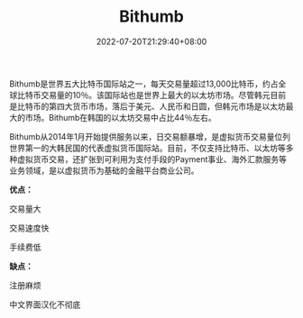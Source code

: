 ﻿---
weight: 
title: "Bithumb"
description: "Bithumb是世界五大比特币国际站之一，每天交易量超过13,000比特币，约占全球比特币交易量的10％。"
date: 2022-07-20T21:29:40+08:00
lastmod: 2022-07-20T09:55:40+08:00
draft: false
authors: ["Cindy"]
featuredImage: "bithumb.jpg"
link: "https://www.bithumb.com/"
tags: ["交易所","Bithumb"]
categories: ["navigation"]
navigation: ["交易所"]
lightgallery: true
toc: true
pinned: false
recommend: false
recommend1: false
---
Bithumb是世界五大比特币国际站之一，每天交易量超过13,000比特币，约占全球比特币交易量的10％。该国际站也是世界上最大的以太坊市场。尽管韩元目前是比特币的第四大货币市场，落后于美元、人民币和日圆，但韩元市场是以太坊最大的市场。Bithumb在韩国的以太坊交易中占比44％左右。

Bithumb从2014年1月开始提供服务以来，日交易额暴增，是虚拟货币交易量位列世界第一的大韩民国的代表虚拟货币国际站。目前，不仅支持比特币、以太坊等多种虚拟货币交易，还扩张到可利用为支付手段的Payment事业、海外汇款服务等业务领域，是以虚拟货币为基础的金融平台商业公司。

**优点：**

交易量大

交易速度快

手续费低

**缺点：**

注册麻烦

中文界面汉化不彻底